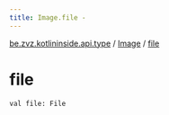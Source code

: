 ```yaml
---
title: Image.file - 
---
```


[be.zvz.kotlininside.api.type](../index.html) / [Image](index.html) / [file](./file.html)

# file

`val file: File`